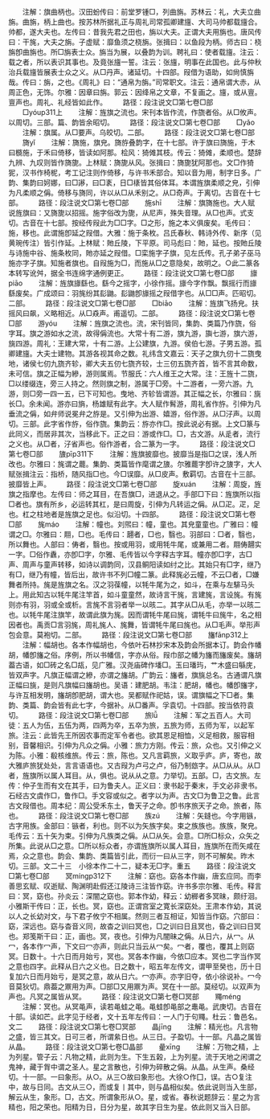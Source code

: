 <!-- { "loadSidebar": true } -->
　　注解：旗曲柄也。汉田蚡传曰：前堂罗锺□，列曲旃。苏林云：礼，大夫立曲旃。曲旃，柄上曲也。按苏林所据礼正与周礼司常孤卿建旜、大司马帅都载旜合。帅都，遂大夫也。左传曰：昔我先君之田也，旃以大夫。正谓大夫用旃也。唐风传曰：干旄，大夫之旃。子虚赋：靡鱼须之桡旃。张揖曰：以鱼段为柄。师古曰：桡旃卽曲旃也。所□旃表士众。旃当为展，以叠韵为训。聘礼曰：使者载旜。注云：载之者，所以表识其事也。及竟张旜一誓。注云：张旜，明事在此国也。此与仲秋治兵载旜皆展表士众之义。从□丹声。诸延切。十四部。叚借为语助，如尙慎旃哉。传曰：旃，之也。《周礼》曰：“通帛为旃。”司常职文。注云：通帛谓大赤，从周正色，无饰。尔雅：因章曰旃。郭云：因绛帛之文章，不复画之。旜，或从亶。亶声也。周礼、礼经皆如此作。
　　路径：段注说文□第七卷□部
　　□yóup311上
　　注解：旌旗之流也。宋刊本皆作流，作旒者俗。从□攸声。以周切。三部。篇、韵皆余昭切。
　　路径：段注说文□第七卷□部
　　□yǎo
　　注解：旗属。从□要声。乌皎切。二部。
　　路径：段注说文□第七卷□部
　　旖yǐ
　　注解：旖施，旗皃。旖斿叠韵字，在十七部。许于旗曰旖施，于木曰檹施，于禾曰倚移，皆读如阿那。桧风：猗傩其枝。传云：猗傩，柔顺也。楚辞九辨、九叹则皆作旖旎。上林赋：旖旎从风。张揖曰：旖旎犹阿那也。文□作猗狔，汉书作椅柅，考工记注则作倚移，与许书禾部合。知以音为用，制字日多。广韵、集韵曰妸娜，曰□謻，曰□袲，日□橠皆其俗体耳。本谓旌旗柔顺之皃，引伸为凡柔顺之偁。倚移与旖同，许以从□从禾别之。从□奇声。于离切。古音在十七部。
　　路径：段注说文□第七卷□部
　　施shī
　　注解：旗旖施也。大人赋说旌旗曰：又旖旎以招摇。施字俗改为旎，从尼声，殊失音理。从□也声。式支切。古音在十七部。按经传叚此为□□字。□之形，施之本义俱废矣。毛传曰：施，移也。此谓施卽延之叚借。大雅：施于条枚。吕氏春秋、韩诗外传、新序（见黄琬传注）皆引作延。上林赋：貤丘陵，下平原。司马彪曰：貤，延也。按貤丘陵与诗施中谷、施条枚同，貤亦延之叚借。□栾施字子旗，见左氏传。孔子弟子巫马施亦字子旗。知施者旗也。自叚施为□，而施从□之意隐矣，故明之。○此二篆各本转写讹舛，据全书连绵字通例更正。
　　路径：段注说文□第七卷□部
　　旚piāo
　　注解：旌旗旚繇也。繇今之摇字，小徐作摇。旚今字作飘。飘摇行而旚繇废矣。广成颂曰：羽旄纷其髟鼬。髟鼬卽旚摇之叚借字也。从□□声。匹昭切。二部。
　　路径：段注说文□第七卷□部
　　□biāo
　　注解：旌旗飞扬皃。扶摇风曰飙，义略相近。从□猋声。甫遥切。二部。
　　路径：段注说文□第七卷□部
　　游yóu
　　注解：旌旗之流也。流，宋刊皆同，集韵、类篇乃作旒，俗字耳。旗之游如水之流，故得偁流也。大常十有二游，旗九游，旟七游，旗六游，旐四游。周礼：王建大常，十有二游。上公建旗，九游。侯伯七游。子男五游。孤卿建旜。大夫士建物。其游各视其命之数。礼纬含文嘉云：天子之旗九仞十二旒曳地，诸侯七仞九旒齐轸，卿大夫五仞七旒齐较，士三仞五旒齐首，皆不言其命数，未可信。旗之正幅为縿，游则属焉。节服氏：六人维王之大常。注：王旌十二旒，□以缕缀连，旁三人持之。然则旗之制，游属于□旁。十二游者，一旁六游。九游，则□旁一四一五，已下可知也。曳地、齐轸皆谓游。其正幅之长，尔雅曰：旐长□。余未闻。游亦曰旓，杨雄赋有此字。大人赋作髾游，周礼省作斿。引伸为凡垂流之偁，如弁师说冕弁之斿是。又引伸为出游、嬉游，俗作游。从□汓声。以周切。三部。此字省作斿，俗作旒。集韵云：斿亦作□。按此说必有据。上文□篆与此同义，而居非其次，当移此下。正之曰：游或作□。□，古文游。从辵者，流行之义也。从□者，汓省声也。俗作游者，合二篆为一字。
　　路径：段注说文□第七卷□部
　　旇pīp311下
　　注解：旌旗披靡也。披靡当是指□之误，浅人所改也。尔雅曰：旄谓之藣。集韵、类篇皆作麾谓之旇。尔雅藣字卽许之旇字，大人赋张揖注云：指桥，随风指□也。今□误靡。从□皮声。敷羁切。古音在十三部。披靡皆上声。
　　路径：段注说文□第七卷□部
　　旋xuán
　　注解：周旋，旌旗之指摩也。左传曰：师之耳目，在吾旗□，进退从之。手部□下曰：旌旗所以指□者也。旗有所乡，必运转其杠，是曰周旋，引伸为凡转运之偁。从□疋。疋，足也。杠之柱地者是旌旗之足也。似沿切。十四部。
　　路径：段注说文□第七卷□部
　　旄máo
　　注解：幢也。刘煕曰：幢，童也。其皃童童也。广雅曰：幢谓之□。尔雅曰：翢，□也。毛传曰：翿者，□也，翳也。羽部曰：□者，翳也，所以舞也。人部曰：俦者，翳也。按或用羽，或用牦牛尾，或兼用二者。翢俦翿实一字。□俗作纛，亦卽□字，尔雅、毛传皆以今字释古字耳。幢亦卽□字，古□声、周声与童声转移，如诗以调韵同，汉县鲖阳读如纣之比。其始只有□字，继乃有□，继乃有幢，皆后出，故许书不列□幢二篆。此释旄必云幢，不云□者，□嫌舞者所持。旄是旌旗之名。汉之羽葆幢，以牦牛尾为之，如斗，在乘与左騑马头上。用此知古以牦牛尾注竿首，如斗童童然，故诗言干旄，言建旄，言设旄。有旄则亦有羽，羽或全或析。言旄不言羽者举一以晐二。其字从□从毛，亦举一以晐二也。以牦牛尾注旗竿，故谓此旗为旄。因而谓牦牛尾曰旄，谓牦牛曰旄牛，名之相因者也。禹贡□言羽旄，周礼旄人、旄舞，皆谓牦牛尾曰旄也。从□毛声。举形声包会意。莫袍切。二部。
　　路径：段注说文□第七卷□部
　　旛fānp312上
　　注解：幅胡也。各本作幅胡也，今依叶石林抄宋本及韵会所据本订。韵会作幡胡，幡卽旛之俗。序例，所以书幡信，字亦从俗。叚巾部之幡为旛而旛废矣。旛胡葢古语，如□砖之名□瓳，见广雅。汉尧庙碑作墦□。玉曰璠玙，艹木盛曰緐庑，皆双声字。凡旗正幅谓之縿，亦谓之旛胡。广韵云：旛者，旗旐总名。古通谓凡旗正幅曰旐，是则凡旗幅曰旛胡也。吴语：建肥胡。韦注：肥胡，幡也。幡卽旛字，与许互相发明，旛胡卽肥胡，谓大也。吴都赋作祀姑，误。谓旗幅之下□者。集韵、类篇、韵会皆有此七字，今据补。从□番声。孚袁切。十四部。按当依符袁切。
　　路径：段注说文□第七卷□部
　　旅lǚ
　　注解：军之五百人。大司徒：五人为伍，五伍为两，四两为卒，五卒为旅，五旅为师，五师为军，以起军旅。注云：此皆先王所因农事而定军令者也。欲其恩足相恤，义足相救，服容相别，音馨相识。引伸为凡众之偁。小雅：旅力方刚。传云：旅，众也。又引伸之义为陈。小雅：殽核维旅。传云：旅，陈也。又凡言羁旅，义取乎庐。庐，寄也，故大雅庐旅犹处处，言言语语也。又古叚为卢弓之卢，俗乃制玈字。从□从从。从□者，旌旗所以属人耳目。从，俱也。说从从之意。力举切。五部。□，古文旅。左传：仲子生而有文在其手，曰为鲁夫人。正义曰：隶书起于秦末，手文必非隶书。石经古文虞作□，鲁作□。手文容或似之。者字以为声。古文□为鲁卫之鲁。此言古文叚借也。周本纪：周公受禾东土，鲁天子之命。卽书序旅天子之命。旅者，陈也。
　　路径：段注说文□第七卷□部
　　族zú
　　注解：矢鏠也。今字用镞，古字用族。金部曰：镞者，利也。则不以为矢族字矣。束之族族也。族族，聚皃。毛传云：五十矢为束。引伸为凡族类之偁。从□从矢。会意。□所□标众，众矢之所集。此说从□之意。□所以标众者，亦谓旌旗所以属人耳目，旌旗所在而矢咸在焉，众之意也。韵会、集韵、类篇皆引此，而衍一曰从三字，则不可解矣。昨木切。三部。文二十三　小徐本作二十二，疑本无□字。重五
　　路径：段注说文□第七卷□部
　　冥mínɡp312下
　　注解：窈也。窈各本作幽，唐玄应同。而李善思玄赋、叹逝赋、陶渊明赴假还江陵诗三注皆作窈。许书多宗尔雅、毛传。释言曰：冥，窈也。孙炎云：深闇之窈也。郭本作幼，释云：幼稺者多冥昧，颇纡洄。小雅斯干传曰：正，长也。冥，窈也。正谓宫室之寛长深窈处。王肃本作幼，其说以人之长幼对文，与下君子攸宁不相属。然则三者互相证，知皆当作窈。穴部曰：窈，深远也。窈与杳音义同，故杳之训曰冥也，□之训曰日且冥也，昏之训曰日冥也。郑笺斯干曰：正，画也。冥，夜也。引伸为凡闇昧之偁。从日六，从冖。从冖，各本作冖声，下文曰冖亦声，则此只当云从冖矣。冖者，覆也，覆其上则窈冥。日数十。十六日而月始亏，冥也。冥各本作幽，今依□应本。冥也二字当作冥之意也四字。此释从日六之义也。日之数十，昭五年左传文，谓甲至癸也，历十日复加六日而月始亏，是冥之意，故从日六。冖亦声。亦字旧夺，依小徐说补。冖今音莫狄切。鼎葢之鼏用为声。□部□又用鼏为声。冥在十一部。莫经切。以双声为声也。凡冥之属皆从冥。
　　路径：段注说文□第七卷□冥部
　　鼆ménɡ
　　注解：冥也。从冥黾声，读若黾蛙之黾。黾蛙卽黾部之鼃黾。武庚切。古音在十部。读如芒。此字见于经者，文十五年左传曰：一人门于句鼆。杜云：鲁邑名。文二
　　路径：段注说文□第七卷□冥部
　　晶jīnɡ
　　注解：精光也。凡言物之盛，皆三其文。日可三者，所谓絫日也。从三日。子盈切。十一部。凡晶之属皆从晶。
　　路径：段注说文□第七卷□晶部
　　曐xīnɡ
　　注解：万物之精，上为列星。管子云：凡物之精，此则为生。下生五榖，上为列星。流于天地之闲谓之鬼神，藏于胷中谓之圣人。星之言散也，引伸为碎散之偁。从晶。从生声。桑经切。十一部。一曰象形。从○。从三○故曰象形也。大徐○作囗，误。古○复注中，故与日同。古文从三○，而或复丨其中，则与晶相似矣。依此说则当入生部，解云从生，象形。□，古文。所谓象形从○。星，或省。春秋说题辞云：星之为言精也，阳之荣也。阳精为日，日分为星，故其字日生为星。依此则又当入日部。
